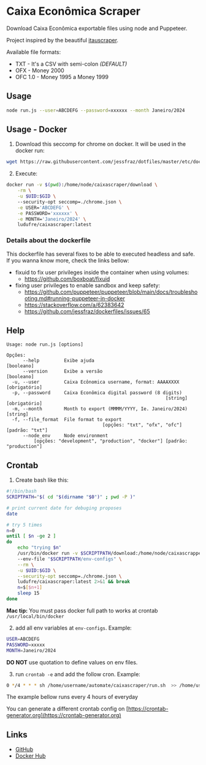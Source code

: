 # Caixa Econômica Scraper
Download Caixa Econômica exportable files using node and Puppeteer.

Project inspired by the beautiful [itauscraper](https://github.com/viniciusgava/itauscraper).

Available file formats:
- TXT - It's a CSV with semi-colon *(DEFAULT)*
- OFX - Money 2000
- OFC 1.0 - Money 1995 a Money 1999

## Usage
```bash
node run.js --user=ABCDEFG --password=xxxxxx --month Janeiro/2024
```

## Usage - Docker
1. Download this seccomp for chrome on docker. It will be used in the docker run:
```bash
wget https://raw.githubusercontent.com/jessfraz/dotfiles/master/etc/docker/seccomp/chrome.json
```

2. Execute:
```bash
docker run -v $(pwd):/home/node/caixascraper/download \
    -rm \
    -u $UID:$GID \ 
    --security-opt seccomp=./chrome.json \
    -e USER='ABCDEFG' \
    -e PASSWORD='xxxxxx' \
    -e MONTH='Janeiro/2024' \
    ludufre/caixascraper:latest 
```
### Details about the dockerfile
This dockerfile has several fixes to be able to executed headless and safe. 
If you wanna know more, check the links bellow:
- fixuid to fix user privileges inside the container when using volumes: 
  - https://github.com/boxboat/fixuid
- fixing user privileges to enable sandbox and keep safety:
  - https://github.com/puppeteer/puppeteer/blob/main/docs/troubleshooting.md#running-puppeteer-in-docker
  - https://stackoverflow.com/a/62383642
  - https://github.com/jessfraz/dockerfiles/issues/65

## Help
```text
Usage: node run.js [options]

Opções:
      --help         Exibe ajuda                                      [booleano]
      --version      Exibe a versão                                   [booleano]
  -u, --user         Caixa Ecônomica username, format: AAAAXXXX    [obrigatório]
  -p, --password     Caixa Econômica digital password (8 digits)
                                                          [string] [obrigatório]
  -m, --month        Month to export (MMMM/YYYY, Ie. Janeiro/2024)      [string]
  -f, --file_format  File format to export
                                   [opções: "txt", "ofx", "ofc"] [padrão: "txt"]
      --node_env     Node environment
          [opções: "development", "production", "docker"] [padrão: "production"]
```

## Crontab
1. Create bash like this:
````bash
#!/bin/bash
SCRIPTPATH="$( cd "$(dirname "$0")" ; pwd -P )"

# print current date for debuging proposes
date

# try 5 times
n=0
until [ $n -ge 2 ]
do
    echo "trying $n"
    /usr/bin/docker run -v $SCRIPTPATH/download:/home/node/caixascrapper/download \ 
    --env-file "$SCRIPTPATH/env-configs" \
    --rm \
    -u $UID:$GID \
    --security-opt seccomp=./chrome.json \
    ludufre/caixascraper:latest 2>&1 && break
    n=$[$n+1]
    sleep 15
done
````
**Mac tip:** You must pass docker full path to works at crontab
``/usr/local/bin/docker``

2. add all env variables at ``env-configs``.
Example:
 ```bash
USER=ABCDEFG
PASSWORD=xxxxx
MONTH=Janeiro/2024
```
**DO NOT** use quotation to define values on env files.

3. run ``crontab -e`` and add the follow cron.
Example:
````bash
0 */4 * * * sh /home/username/automate/caixascraper/run.sh  >> /home/username/automate/caixascraper/log.log
````
The example bellow runs every 4 hours of everyday 

You can generate a different crontab config on [https://crontab-generator.org](https://crontab-generator.org)

## Links
- [GitHub](https://github.com/ludufre/caixascraper)
- [Docker Hub](https://hub.docker.com/r/ludufre/caixascraper)
